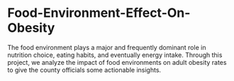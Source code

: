 # Food-Environment-Effect-On-Obesity
The food environment plays a major and frequently dominant role in nutrition choice, eating habits, and eventually energy intake. Through this project, we analyze the impact of food environments on adult obesity rates to give the county officials some actionable insights.
